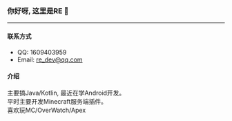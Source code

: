 ### 你好呀, 这里是RE 👋
___

#### 联系方式
* QQ: 1609403959
* Email: re_dev@qq.com

#### 介绍
主要搞Java/Kotlin, 最近在学Android开发。   
平时主要开发Minecraft服务端插件。    
喜欢玩MC/OverWatch/Apex
